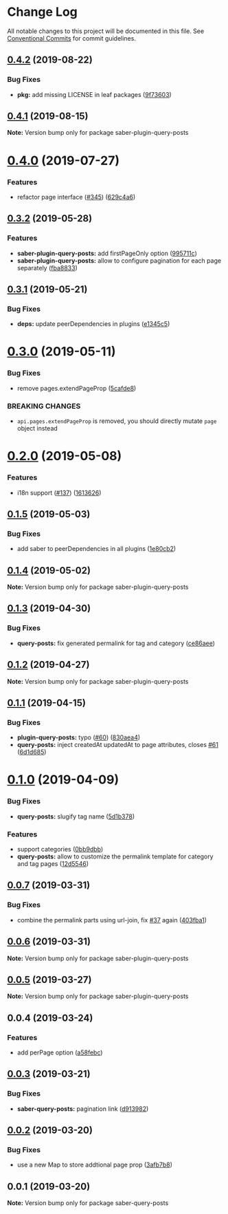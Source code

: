 # Change Log

All notable changes to this project will be documented in this file.
See [Conventional Commits](https://conventionalcommits.org) for commit guidelines.

## [0.4.2](https://github.com/saberland/saber/compare/saber-plugin-query-posts@0.4.1...saber-plugin-query-posts@0.4.2) (2019-08-22)

### Bug Fixes

- **pkg:** add missing LICENSE in leaf packages ([9f73603](https://github.com/saberland/saber/commit/9f73603))

## [0.4.1](https://github.com/saberland/saber/compare/saber-plugin-query-posts@0.4.0...saber-plugin-query-posts@0.4.1) (2019-08-15)

**Note:** Version bump only for package saber-plugin-query-posts

# [0.4.0](https://github.com/saberland/saber/compare/saber-plugin-query-posts@0.3.2...saber-plugin-query-posts@0.4.0) (2019-07-27)

### Features

- refactor page interface ([#345](https://github.com/saberland/saber/issues/345)) ([629c4a6](https://github.com/saberland/saber/commit/629c4a6))

## [0.3.2](https://github.com/saberland/saber/compare/saber-plugin-query-posts@0.3.1...saber-plugin-query-posts@0.3.2) (2019-05-28)

### Features

- **saber-plugin-query-posts:** add firstPageOnly option ([995711c](https://github.com/saberland/saber/commit/995711c))
- **saber-plugin-query-posts:** allow to configure pagination for each page separately ([fba8833](https://github.com/saberland/saber/commit/fba8833))

## [0.3.1](https://github.com/egoist/saber/compare/saber-plugin-query-posts@0.3.0...saber-plugin-query-posts@0.3.1) (2019-05-21)

### Bug Fixes

- **deps:** update peerDependencies in plugins ([e1345c5](https://github.com/egoist/saber/commit/e1345c5))

# [0.3.0](https://github.com/egoist/saber/compare/saber-plugin-query-posts@0.2.0...saber-plugin-query-posts@0.3.0) (2019-05-11)

### Bug Fixes

- remove pages.extendPageProp ([5cafde8](https://github.com/egoist/saber/commit/5cafde8))

### BREAKING CHANGES

- `api.pages.extendPageProp` is removed, you should directly mutate `page` object instead

# [0.2.0](https://github.com/egoist/saber/compare/saber-plugin-query-posts@0.1.5...saber-plugin-query-posts@0.2.0) (2019-05-08)

### Features

- i18n support ([#137](https://github.com/egoist/saber/issues/137)) ([1613626](https://github.com/egoist/saber/commit/1613626))

## [0.1.5](https://github.com/egoist/saber/compare/saber-plugin-query-posts@0.1.4...saber-plugin-query-posts@0.1.5) (2019-05-03)

### Bug Fixes

- add saber to peerDependencies in all plugins ([1e80cb2](https://github.com/egoist/saber/commit/1e80cb2))

## [0.1.4](https://github.com/egoist/saber/compare/saber-plugin-query-posts@0.1.3...saber-plugin-query-posts@0.1.4) (2019-05-02)

**Note:** Version bump only for package saber-plugin-query-posts

## [0.1.3](https://github.com/egoist/saber/compare/saber-plugin-query-posts@0.1.2...saber-plugin-query-posts@0.1.3) (2019-04-30)

### Bug Fixes

- **query-posts:** fix generated permalink for tag and category ([ce86aee](https://github.com/egoist/saber/commit/ce86aee))

## [0.1.2](https://github.com/egoist/saber/compare/saber-plugin-query-posts@0.1.1...saber-plugin-query-posts@0.1.2) (2019-04-27)

**Note:** Version bump only for package saber-plugin-query-posts

## [0.1.1](https://github.com/egoist/saber/compare/saber-plugin-query-posts@0.1.0...saber-plugin-query-posts@0.1.1) (2019-04-15)

### Bug Fixes

- **plugin-query-posts:** typo ([#60](https://github.com/egoist/saber/issues/60)) ([830aea4](https://github.com/egoist/saber/commit/830aea4))
- **query-posts:** inject createdAt updatedAt to page attributes, closes [#61](https://github.com/egoist/saber/issues/61) ([6d1d685](https://github.com/egoist/saber/commit/6d1d685))

# [0.1.0](https://github.com/egoist/saber/compare/saber-plugin-query-posts@0.0.7...saber-plugin-query-posts@0.1.0) (2019-04-09)

### Bug Fixes

- **query-posts:** slugify tag name ([5d1b378](https://github.com/egoist/saber/commit/5d1b378))

### Features

- support categories ([0bb9dbb](https://github.com/egoist/saber/commit/0bb9dbb))
- **query-posts:** allow to customize the permalink template for category and tag pages ([12d5546](https://github.com/egoist/saber/commit/12d5546))

## [0.0.7](https://github.com/egoist/saber/compare/saber-plugin-query-posts@0.0.6...saber-plugin-query-posts@0.0.7) (2019-03-31)

### Bug Fixes

- combine the permalink parts using url-join, fix [#37](https://github.com/egoist/saber/issues/37) again ([403fba1](https://github.com/egoist/saber/commit/403fba1))

## [0.0.6](https://github.com/egoist/saber/compare/saber-plugin-query-posts@0.0.5...saber-plugin-query-posts@0.0.6) (2019-03-31)

**Note:** Version bump only for package saber-plugin-query-posts

## [0.0.5](https://github.com/egoist/saber/compare/saber-plugin-query-posts@0.0.4...saber-plugin-query-posts@0.0.5) (2019-03-27)

**Note:** Version bump only for package saber-plugin-query-posts

## 0.0.4 (2019-03-24)

### Features

- add perPage option ([a58febc](https://github.com/egoist/saber/commit/a58febc))

## [0.0.3](https://github.com/egoist/saber/compare/saber-query-posts@0.0.2...saber-query-posts@0.0.3) (2019-03-21)

### Bug Fixes

- **saber-query-posts:** pagination link ([d913982](https://github.com/egoist/saber/commit/d913982))

## [0.0.2](https://github.com/egoist/saber/compare/saber-query-posts@0.0.1...saber-query-posts@0.0.2) (2019-03-20)

### Bug Fixes

- use a new Map to store addtional page prop ([3afb7b8](https://github.com/egoist/saber/commit/3afb7b8))

## 0.0.1 (2019-03-20)

**Note:** Version bump only for package saber-query-posts
